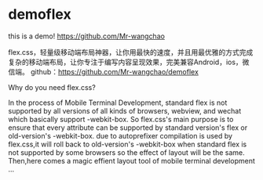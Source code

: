 # demoflex
this is a demo!
https://github.com/Mr-wangchao


flex.css，轻量级移动端布局神器，让你用最快的速度，并且用最优雅的方式完成复杂的移动端布局，让你专注于编写内容呈现效果，完美兼容Android，ios，微信端。 
github：https://github.com/Mr-wangchao/demoflex


Why do you need flex.css?

In the process of Mobile Terminal Development, standard flex is not supported by all versions of all kinds of
browsers, webview, and wechat which basically support  -webkit-box. So flex.css's main purpose is to ensure
that every attribute can be supported by standard version's flex or old-version's -webkit-box.
due to autoprefixer compilation is used by flex.css,it will roll back to old-version's -webkit-box when standard
flex is not supported by some browsers so the effect of layout will be the same.
Then,here comes a magic effient layout tool of mobile terminal development ...